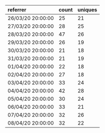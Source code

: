 | referrer          | count | uniques |
| :---------------- | :---- | :------ |
| 26/03/20 20:00:00 | 25    | 21      |
| 27/03/20 20:00:00 | 28    | 25      |
| 28/03/20 20:00:00 | 47    | 26      |
| 29/03/20 20:00:00 | 26    | 19      |
| 30/03/20 20:00:00 | 21    | 18      |
| 31/03/20 20:00:00 | 21    | 19      |
| 01/04/20 20:00:00 | 22    | 18      |
| 02/04/20 20:00:00 | 27    | 18      |
| 03/04/20 20:00:00 | 33    | 24      |
| 04/04/20 20:00:00 | 42    | 28      |
| 05/04/20 20:00:00 | 30    | 24      |
| 06/04/20 20:00:00 | 33    | 21      |
| 07/04/20 20:00:00 | 32    | 26      |
| 08/04/20 20:00:00 | 32    | 22      |